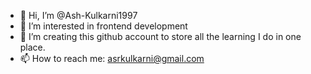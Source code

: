 - 👋 Hi, I’m @Ash-Kulkarni1997
- 👀 I’m interested in frontend development
- 💞️ I’m creating this github account to store all the learning I do in one place. 
- 📫 How to reach me: asrkulkarni@gmail.com


